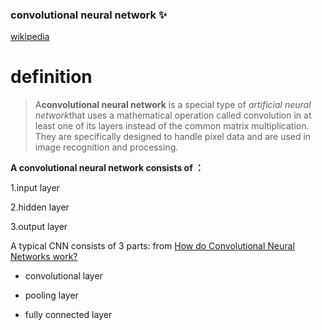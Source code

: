 ### convolutional neural network ✨

[wikipedia](https://zh.wikipedia.org/wiki/%E5%8D%B7%E7%A7%AF%E7%A5%9E%E7%BB%8F%E7%BD%91%E7%BB%9C)
# definition

>A**convolutional neural network** is a special type of *artificial neural network*that uses a mathematical operation called convolution in at least one of its layers instead of the common matrix multiplication. They are specifically designed to handle pixel data and are used in image recognition and processing.

**A convolutional neural network consists of ：**

1.input layer

2.hidden layer

3.output layer

A typical CNN consists of 3 parts: from [How do Convolutional Neural Networks work?](https://brohrer.mcknote.com/zh-Hant/how_machine_learning_works/how_convolutional_neural_networks_work.html)

- convolutional layer
* pooling layer
+ fully connected layer
